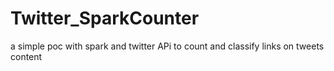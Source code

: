 # Twitter_SparkCounter
a simple poc with spark and twitter APi to count and classify links on tweets content
